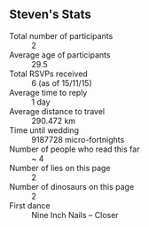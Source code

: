 ## Steven's Stats
<a name="stats"/>

<dl>
<dt>Total number of participants</dt><dd>2</dd>
<dt>Average age of participants</dt><dd>29.5</dd>
<dt>Total RSVPs received</dt><dd>6 (as of 15/11/15)</dd>
<dt>Average time to reply</dt><dd>1 day</dd>
<dt>Average distance to travel</dt><dd>290.472 km</dd>
<dt>Time until wedding</dt><dd><span id="countdown">9187728</span> micro-fortnights</dd>
<dt>Number of people who read this far</dt><dd>~ 4</dd>
<dt>Number of lies on this page</dt><dd>2</dd>
<dt>Number of dinosaurs on this page</dt><dd>2</dd>
<dt>First dance</dt><dd><span id="first-dance">Nine Inch Nails – Closer</span></dd>
</dl>

